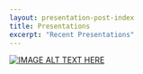 ```yaml
---
layout: presentation-post-index
title: Presentations
excerpt: "Recent Presentations"
---
```

[![IMAGE ALT TEXT HERE](https://img.youtube.com/vi/cHQ69PH7pFI/0.jpg)](https://www.youtube.com/watch?v=cHQ69PH7pFI)

